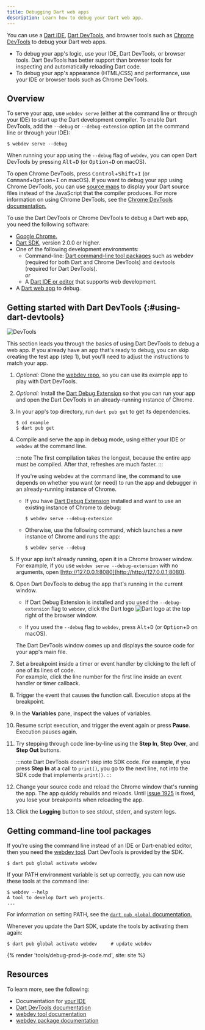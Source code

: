 ```yaml
---
title: Debugging Dart web apps
description: Learn how to debug your Dart web app.
---
```


You can use a [Dart IDE][IDE], [Dart DevTools][], and browser tools
such as [Chrome DevTools][] to debug your Dart web apps.

* To debug your app's logic,
  use your IDE, Dart DevTools, or browser tools.
  Dart DevTools has better support than browser tools
  for inspecting and automatically reloading Dart code.
* To debug your app's appearance (HTML/CSS) and performance,
  use your IDE or browser tools such as Chrome DevTools.


## Overview

To serve your app, use `webdev serve`
(either at the command line or through your IDE)
to start up the Dart development compiler.
To enable Dart DevTools, add the `--debug` or `--debug-extension` option
(at the command line or through your IDE):

```console
$ webdev serve --debug
```

When running your app using the `--debug` flag of `webdev`,
you can open Dart DevTools by pressing
<kbd>Alt</kbd>+<kbd>D</kbd>
(or <kbd>Option</kbd>+<kbd>D</kbd> on macOS).

To open Chrome DevTools, press <kbd>Control</kbd>+<kbd>Shift</kbd>+<kbd>I</kbd>
(or <kbd>Command</kbd>+<kbd>Option</kbd>+<kbd>I</kbd> on macOS).
If you want to debug your app using Chrome DevTools,
you can use [source maps][] to display your Dart source files
instead of the JavaScript that the compiler produces.
For more information on using Chrome DevTools,
see the [Chrome DevTools documentation.][Chrome DevTools]

[source maps]: https://developer.chrome.com/docs/devtools/javascript/source-maps/

To use the Dart DevTools or Chrome DevTools
to debug a Dart web app, you need the following software:

* [Google Chrome.][Google Chrome]
* [Dart SDK][], version 2.0.0 or higher.
* One of the following development environments:
  * Command-line: [Dart command-line tool packages][cl-tools]
    such as webdev (required for both Dart and Chrome DevTools) and
    devtools (required for Dart DevTools).
    <br>_or_
  * A [Dart IDE or editor][IDE] that supports web development.
* A [Dart web app][] to debug.

[cl-tools]: #getting-command-line-tool-packages

## Getting started with Dart DevTools {:#using-dart-devtools}

<img src="/assets/img/dart-devtools-screenshot.png" alt="DevTools">

This section leads you through the basics of
using Dart DevTools to debug a web app.
If you already have an app that's ready to debug,
you can skip creating the test app (step 1),
but you'll need to adjust the instructions to match your app.

1. _Optional:_ Clone the [webdev repo,][] so you can use its example app
   to play with Dart DevTools.

1. _Optional:_ Install the [Dart Debug Extension][]
   so that you can run your app and open the Dart DevTools
   in an already-running instance of Chrome.

1. In your app's top directory, run `dart pub get` to get its dependencies.

   ```console
   $ cd example
   $ dart pub get
   ```

1. Compile and serve the app in debug mode,
   using either your IDE or `webdev` at the command line.

   :::note
   The first compilation takes the longest,
   because the entire app must be compiled.
   After that, refreshes are much faster.
   :::

   If you're using webdev at the command line,
   the command to use depends on whether you want (or need) to
   run the app and debugger in an already-running instance of Chrome.

   * If you have [Dart Debug Extension][] installed and want to use
     an existing instance of Chrome to debug:

     ```console
     $ webdev serve --debug-extension
     ```

   * Otherwise, use the following command, 
     which launches a new instance of Chrome
     and runs the app:

     ```console
     $ webdev serve --debug
     ```

1. If your app isn't already running, open it in a Chrome browser window.
   <br>
   For example, if you use `webdev serve --debug-extension` with no arguments,
   open [http://127.0.0.1:8080](http://http://127.0.0.1:8080).

1. Open Dart DevTools to debug the app that's running in the current window.

   * If Dart Debug Extension is installed and
     you used the `--debug-extension` flag to `webdev`,
     click the Dart logo
     <img src="/assets/img/logo/dart-64.png" alt="Dart logo" class="align-baseline text-icon">
     at the top right of the browser window.
     
   * If you used the `--debug` flag to `webdev`,
     press <kbd>Alt</kbd>+<kbd>D</kbd>
     (or <kbd>Option</kbd>+<kbd>D</kbd> on macOS).
   
   The Dart DevTools window comes up
   and displays the source code for your app's main file.

1. Set a breakpoint inside a timer or event handler
   by clicking to the left of one of its lines of code.
   <br>
   For example, click the line number for the first line inside
   an event handler or timer callback.

1. Trigger the event that causes the function call.
   Execution stops at the breakpoint.

1. In the **Variables** pane, inspect the values of variables.

1. Resume script execution, and trigger the event again or press **Pause**.
   Execution pauses again.

1. Try stepping through code line-by-line using the
   **Step In**, **Step Over**, and **Step Out** buttons.

   :::note
   Dart DevTools doesn't step into SDK code.
   For example, if you press **Step In** at a call to `print()`,
   you go to the next line, not into the SDK code that implements `print()`.
   :::

1. Change your source code and reload the Chrome window that's running the app.
   The app quickly rebuilds and reloads.
   Until [issue 1925][] is fixed,
   you lose your breakpoints when reloading the app.

1. Click the **Logging** button to see stdout, stderr, and system logs.


## Getting command-line tool packages

If you're using the command line instead of an IDE or Dart-enabled editor,
then you need the [webdev tool][webdev].
Dart DevTools is provided by the SDK.

```console
$ dart pub global activate webdev
```

If your PATH environment variable is set up correctly,
you can now use these tools at the command line:

```console
$ webdev --help
A tool to develop Dart web projects.
...
```

For information on setting PATH, see the
[`dart pub global` documentation.][dart pub global documentation]

Whenever you update the Dart SDK,
update the tools by activating them again:

```console
$ dart pub global activate webdev     # update webdev
```

{% render 'tools/debug-prod-js-code.md', site: site %}

## Resources

To learn more, see the following:

* Documentation for [your IDE][IDE]
* [Dart DevTools documentation][Dart DevTools]
* [webdev tool documentation][webdev]
* [webdev package documentation][webdev-pkg]

[Chrome DevTools]: https://developer.chrome.com/docs/devtools/
[Dart Debug Extension]: https://chrome.google.com/webstore/detail/dart-debug-extension/eljbmlghnomdjgdjmbdekegdkbabckhm
[Dart DevTools]: /tools/dart-devtools
[IDE]: /tools#editors
[Dart SDK]: /get-dart
[Dart web app]: /web
[Google Chrome]: https://www.google.com/chrome
[issue 1925]: https://github.com/flutter/devtools/issues/1925
[JavaScript debugging reference]: https://developer.chrome.com/docs/devtools/javascript/reference/
[dart pub global documentation]: /tools/pub/cmd/pub-global
[webdev]: /tools/webdev
[webdev repo,]: {{site.repo.dart.org}}/webdev
[webdev-pkg]: {{site.pub-pkg}}/webdev

